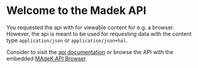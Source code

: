 Welcome to the Madek API
========================

You requested the api with for viewable content for e.g. a browser. However,
the api is meant to be used for requesting data with the content type
`application/json` or `application/json+hal`. 

Consider to visit the [api documentation](/public/api_docs) or browse the API with the embedded [MAdeK API Browser](/api-browser/browser.html#/api/).


